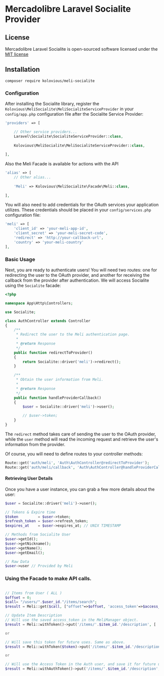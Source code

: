 # Mercadolibre Laravel Socialite Provider


## License

Mercadolibre Laravel Socialite is open-sourced software licensed under the [MIT license](http://opensource.org/licenses/MIT)

## Installation

    composer require kolovious/meli-socialite

### Configuration

After installing the Socialite library, register the `Kolovious\MeliSocialite\MeliSocialiteServiceProvider` in your `config/app.php` configuration file after the Socialite Service Provider:

```php
'providers' => [

    // Other service providers...
    Laravel\Socialite\SocialiteServiceProvider::class,
    
    Kolovious\MeliSocialite\MeliSocialiteServiceProvider::class,
    
],
```
Also the Meli Facade is available for actions with the API

```php
'alias' => [
    // Other alias...
    
    'Meli' => Kolovious\MeliSocialite\Facade\Meli::class,
    
],
```

You will also need to add credentials for the OAuth services your application utilizes. These credentials should be placed in your `config/services.php` configuration file:
```php
'meli' => [
    'client_id' => 'your-meli-app-id',
    'client_secret' => 'your-meli-secret-code',
    'redirect' => 'http://your-callback-url',
    'country' => 'your-meli-country'
],
```
### Basic Usage

Next, you are ready to authenticate users! You will need two routes: one for redirecting the user to the OAuth provider, and another for receiving the callback from the provider after authentication. We will access Socialite using the `Socialite` facade:

```php
<?php

namespace App\Http\Controllers;

use Socialite;

class AuthController extends Controller
{
    /**
     * Redirect the user to the Meli authentication page.
     *
     * @return Response
     */
    public function redirectToProvider()
    {
        return Socialite::driver('meli')->redirect();
    }

    /**
     * Obtain the user information from Meli.
     *
     * @return Response
     */
    public function handleProviderCallback()
    {
        $user = Socialite::driver('meli')->user();

        // $user->token;
    }
}
```

The `redirect` method takes care of sending the user to the OAuth provider, while the `user` method will read the incoming request and retrieve the user's information from the provider.



Of course, you will need to define routes to your controller methods:

```php
Route::get('auth/meli', 'Auth\AuthController@redirectToProvider');
Route::get('auth/meli/callback', 'Auth\AuthController@handleProviderCallback');
```

#### Retrieving User Details

Once you have a user instance, you can grab a few more details about the user:

```php
$user = Socialite::driver('meli')->user();

// Tokens & Expire time
$token         = $user->token;
$refresh_token = $user->refresh_token;
$expires_at    = $user->expires_at; // UNIX TIMESTAMP

// Methods from Socialite User 
$user->getId();
$user->getNickname();
$user->getName();
$user->getEmail();

// Raw Data
$user->user // Provided by Meli

```

### Using the Facade to make API calls.

```php

// Items from User ( ALL ) 
$offset = 0;
$call= "/users/".$user_id."/items/search";
$result = Meli::get($call, ["offset"=>$offset, 'access_token'=>$access_token]);

// Update Item Description
// Will use the saved access_token in the MeliManager object.
$result = Meli::withToken()->put('/items/'.$item_id.'/description', [ 'text' => $this->description ]); 

or

// Will save this token for future uses. Same as above.
$result = Meli::withToken($token)->put('/items/'.$item_id.'/description', [ 'text' => $this->description ]);

or

// Will use the Access Token in the Auth user, and save it for future uses. You can call withToken() the next time and it will work as espected
$result = Meli::withAuthToken()->put('/items/'.$item_id.'/description', [ 'text' => $this->description ]);

```

